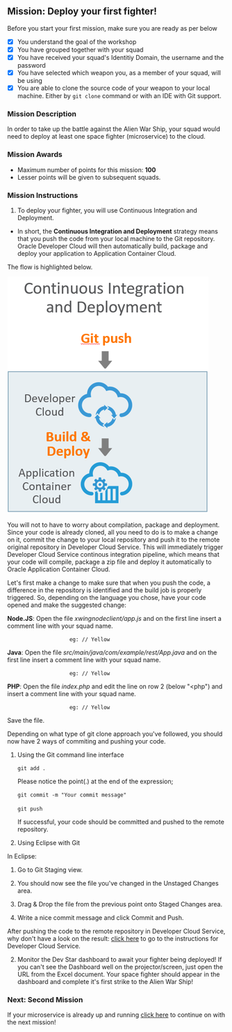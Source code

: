 ## Mission: Deploy your first fighter! ##

Before you start your first mission, make sure you are ready as per below

- [x] You understand the goal of the workshop
- [x] You have grouped together with your squad
- [x] You have received your squad's Identitiy Domain, the username and the password
- [x] You have selected which weapon you, as a member of your squad, will be using
- [x] You are able to clone the source code of your weapon to your local machine. Either by ```git clone``` command or with an IDE with Git support.

### Mission Description ###

In order to take up the battle against the Alien War Ship, your squad would need to deploy at least one space fighter (microservice) to the cloud.

### Mission Awards ###

- Maximum number of points for this mission: **100**
- Lesser points will be given to subsequent squads.

### Mission Instructions ###

1. To deploy your fighter, you will use Continuous Integration and Deployment.
+ In short, the **Continuous Integration and Deployment** strategy means that you push the code from your local machine to the Git repository. Oracle Developer Cloud will then automatically build, package and deploy your application to Application Container Cloud. 

The flow is highlighted below.

[![Continuous](../cicd.png)](../deployment/cicd.md) 

You will not to have to worry about compilation, package and deployment.
Since your code is already cloned, all you need to do is to make a change on it, commit the change to your local repository and push it to the remote original repository in Developer Cloud Service. This will immediately trigger Developer Cloud Service continous integration pipeline, which means that your code will compile, package a zip file and deploy it automatically to Oracle Application Container Cloud.

Let's first make a change to make sure that when you push the code, a difference in the repository is identified and the build job is properly triggered.
So, depending on the language you chose, have your code opened and make the suggested change:

 **Node.JS**: Open the file *xwingnodeclient/app.js* and on the first line insert a comment line with your squad name.

                        eg: // Yellow

 **Java**: Open the file *src/main/java/com/example/rest/App.java* and on the first line insert a comment line with your squad name.

                        eg: // Yellow

 **PHP**: Open the file *index.php* and edit the line on row 2 (below "<php") and insert a comment line with your squad name.

                        eg: // Yellow
<!--
+ Ruby: Ruby and bundler gem installed

 **Ruby**: Open the file *xwingrubyclient/app.rb* and on the first line insert a comment line with your squad name.

                        eg: # Yellow
-->
Save the file.

Depending on what type of git clone approach you've followed, you should now have 2 ways of commiting and pushing your code.

1. Using the Git command line interface

       git add .

   Please notice the point(.) at the end of the expression;

       git commit -m "Your commit message"

       git push

   If successful, your code should be committed and pushed to the remote repository.


2. Using Eclipse with Git

  In Eclipse:
  1. Go to Git Staging view.

  2. You should now see the file you've changed in the Unstaged Changes area.

  3. Drag & Drop the file from the previous point onto Staged Changes area.

  4. Write a nice commit message and click Commit and Push.

After pushing the code to the remote repository in Developer Cloud Service, why don't have a look on the result:
[click here](..deployment//devcs.md) to go to the instructions for Developer Cloud Service.

2. Monitor the Dev Star dashboard to await your fighter being deployed! If you can't see the Dashboard well on the projector/screen, just open the URL from the Excel document. Your space fighter should appear in the dashboard and complete it's first strike to the Alien War Ship!

### Next: Second Mission ###

If your microservice is already up and running [click here](scale.md) to continue on with the next mission!
